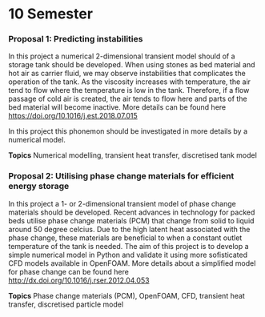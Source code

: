 # 10 Semester

### Proposal 1: Predicting instabilities
In this project a numerical 2-dimensional transient model should of a storage tank should be developed. When using stones as bed material and hot air as carrier fluid, we may observe instabilities that complicates the operation of the tank. As the viscosity increases with temperature, the air tend to flow where the temperature is low in the tank. Therefore, if a flow passage of cold air is created, the air tends to flow here and parts of the bed material will become inactive. More details can be found here <https://doi.org/10.1016/j.est.2018.07.015>

In this project this phonemon should be investigated in more details by a numerical model.

**Topics**
Numerical modelling, transient heat transfer, discretised tank model

### Proposal 2: Utilising phase change materials for efficient energy storage
In this project a 1- or 2-dimensional transient model of phase change materials should be developed. Recent advances in technology for packed beds utilise phase change materials (PCM) that change from solid to liquid around 50 degree celcius. Due to the high latent heat associated with the phase change, these materials are beneficial to when a constant outlet temperature of the tank is needed. The aim of this project is to develop a simple numerical model in Python and validate it using more sofisticated CFD models available in OpenFOAM. More details about a simplified model for phase change can be found here <http://dx.doi.org/10.1016/j.rser.2012.04.053>

**Topics**
Phase change materials (PCM), OpenFOAM, CFD, transient heat transfer, discretised particle model